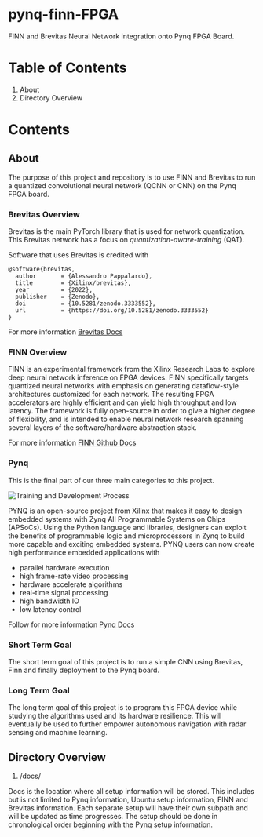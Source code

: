 # pynq-finn-FPGA

FINN and Brevitas Neural Network integration onto Pynq FPGA Board.

# Table of Contents

1. About
2. Directory Overview


# Contents

## About

The purpose of this project and repository is to use FINN and Brevitas to run a quantized convolutional neural network (QCNN or CNN) on the Pynq FPGA board.


### Brevitas Overview

Brevitas is the main PyTorch library that is used for network quantization. This Brevitas network has a focus on _quantization-aware-training_ (QAT). 

Software that uses Brevitas is credited with 

```
@software{brevitas,
  author       = {Alessandro Pappalardo},
  title        = {Xilinx/brevitas},
  year         = {2022},
  publisher    = {Zenodo},
  doi          = {10.5281/zenodo.3333552},
  url          = {https://doi.org/10.5281/zenodo.3333552}
}
```

For more information [Brevitas Docs](https://github.com/Xilinx/brevitas)

### FINN Overview
FINN is an experimental framework from the Xilinx Research Labs to explore deep neural network inference on FPGA devices. FINN specifically targets quantized neural networks with emphasis on generating dataflow-style architectures customized for each network. The resulting FPGA accelerators are highly efficient and can yield high throughput and low latency. The framework is fully open-source in order to give a higher degree of flexibility, and is intended to enable neural network research spanning several layers of the software/hardware abstraction stack.

For more information [FINN Github Docs](https://github.com/Xilinx/finn)


### Pynq 

This is the final part of our three main categories to this project.

![Training and Development Process](https://raw.githubusercontent.com/Xilinx/finn/github-pages/docs/img/finn-stack.png)

PYNQ is an open-source project from Xilinx that makes it easy to design embedded systems with Zynq All Programmable Systems on Chips (APSoCs). Using the Python language and libraries, designers can exploit the benefits of programmable logic and microprocessors in Zynq to build more capable and exciting embedded systems. PYNQ users can now create high performance embedded applications with

- parallel hardware execution
- high frame-rate video processing
- hardware accelerate algorithms
- real-time signal processing
- high bandwidth IO
- low latency control

Follow for more information [Pynq Docs](http://www.pynq.io/)


### Short Term Goal

The short term goal of this project is to run a simple CNN using Brevitas, Finn and finally deployment to the Pynq board. 

### Long Term Goal

The long term goal of this project is to program this FPGA device while studying the algorithms used and its hardware resilience. This will eventually be used to further empower autonomous navigation with radar sensing and machine learning.

## Directory Overview

1. /docs/

Docs is the location where all setup information will be stored. This includes but is not limited to Pynq information, Ubuntu setup information, FINN and Brevitas information. Each separate setup will have their own subpath and will be updated as time progresses. The setup should be done in chronological order beginning with the Pynq setup information.

 
